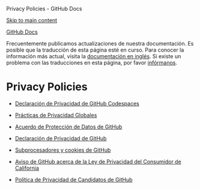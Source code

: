 Privacy Policies - GitHub Docs

[Skip to main content](#main-content)

[](/es)[GitHub Docs](/es)

Frecuentemente publicamos actualizaciones de nuestra documentación. Es posible que la traducción de esta página esté en curso. Para conocer la información más actual, visita la [documentación en inglés](/en). Si existe un problema con las traducciones en esta página, por favor [infórmanos](https://github.com/contact?form[subject]=translation%20issue%20on%20docs.github.com&form[comments]=).

Privacy Policies
==========

* [Declaración de Privacidad de GitHub Codespaces](/es/site-policy/privacy-policies/github-codespaces-privacy-statement)

* [Prácticas de Privacidad Globales](/es/site-policy/privacy-policies/global-privacy-practices)

* [Acuerdo de Protección de Datos de GitHub](/es/site-policy/privacy-policies/github-data-protection-agreement)

* [Declaración de Privacidad de GitHub](/es/site-policy/privacy-policies/github-privacy-statement)

* [Subprocesadores y cookies de GitHub](/es/site-policy/privacy-policies/github-subprocessors-and-cookies)

* [Aviso de GitHub acerca de la Ley de Privacidad del Consumidor de California](/es/site-policy/privacy-policies/githubs-notice-about-the-california-consumer-privacy-act)

* [Política de Privacidad de Candidatos de GitHub](/es/site-policy/privacy-policies/github-candidate-privacy-policy)
